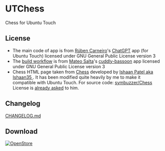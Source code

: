 # UTChess  
Chess for Ubuntu Touch

## License
- The main code of app is from [Rúben Carneiro](https://gitlab.com/rubencarneiro)'s [ChatGPT](https://gitlab.com/rubencarneiro/ChatGPT) app (for Ubuntu Touch) licensed under GNU General Public License version 3
- The [build workflow](https://github.com/symbuzzer/utchess/blob/master/.github/workflows/clickable.yml) is from [Mateo Salta](https://github.com/mateosalta)'s [cuddly-bassoon](https://github.com/mateosalta/cuddly-bassoon) app licensed under GNU General Public License version 3
- Chess HTML page taken from [Chess](https://github.com/Ishaan35/Chess) developed by [Ishaan Patel aka Ishaan35 ](https://github.com/Ishaan35). It has been modified quite heavily by me to make it compatible with Ubuntu Touch. For source code: [symbuzzer/Chess](https://github.com/symbuzzer/Chess) License is [already asked](https://github.com/Ishaan35/Chess/issues/2) to him.

## Changelog
[CHANGELOG.md](https://github.com/symbuzzer/utchess/blob/main/CHANGELOG.md)

## Download
[![OpenStore](https://open-store.io/badges/en_US.png)](https://open-store.io/app/utchess.symbuzzer)

